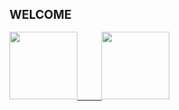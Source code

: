 ## WELCOME

<div>
  <a href="https://www.linkedin.com/in/heitor-fernandes-0b7406198/">
  <img height="120em" src="https://github-readme-stats.vercel.app/api?username=heitor3&show_icons=true&theme=react&include_all_commits=true&count_private=true"/> 
    &nbsp  &nbsp  &nbsp  &nbsp  &nbsp
  <img height="120em" src="https://github-readme-stats.vercel.app/api/top-langs/?username=heitor3&layout=compact&langs_count=16&theme=react"/>
</div>

